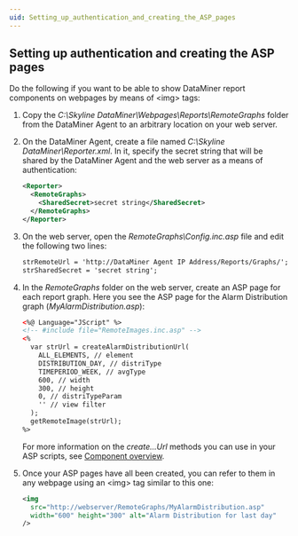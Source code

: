 ```yaml
---
uid: Setting_up_authentication_and_creating_the_ASP_pages
---
```


## Setting up authentication and creating the ASP pages

Do the following if you want to be able to show DataMiner report components on webpages by means of \<img> tags:

1. Copy the *C:\\Skyline DataMiner\\Webpages\\Reports\\RemoteGraphs* folder from the DataMiner Agent to an arbitrary location on your web server.

2. On the DataMiner Agent, create a file named *C:\\Skyline DataMiner\\Reporter.xml*. In it, specify the secret string that will be shared by the DataMiner Agent and the web server as a means of authentication:

    ```xml
    <Reporter>
      <RemoteGraphs>
        <SharedSecret>secret string</SharedSecret>
      </RemoteGraphs>
    </Reporter>
    ```

3. On the web server, open the *RemoteGraphs\\Config.inc.asp* file and edit the following two lines:

    ```txt
    strRemoteUrl = 'http://DataMiner Agent IP Address/Reports/Graphs/';
    strSharedSecret = 'secret string';
    ```

4. In the *RemoteGraphs* folder on the web server, create an ASP page for each report graph. Here you see the ASP page for the Alarm Distribution graph (*MyAlarmDistribution.asp*):

    ```xml
    <%@ Language="JScript" %>
    <!-- #include file="RemoteImages.inc.asp" -->
    <%
      var strUrl = createAlarmDistributionUrl(
        ALL_ELEMENTS, // element
        DISTRIBUTION_DAY, // distriType
        TIMEPERIOD_WEEK, // avgType
        600, // width
        300, // height
        0, // distriTypeParam
        '' // view filter
      );
      getRemoteImage(strUrl);
    %>
    ```

    For more information on the *create...Url* methods you can use in your ASP scripts, see [Component overview](xref:Component_overview).

5. Once your ASP pages have all been created, you can refer to them in any webpage using an \<img> tag similar to this one:

    ```xml
    <img
      src="http://webserver/RemoteGraphs/MyAlarmDistribution.asp"
      width="600" height="300" alt="Alarm Distribution for last day"
    />
    ```
